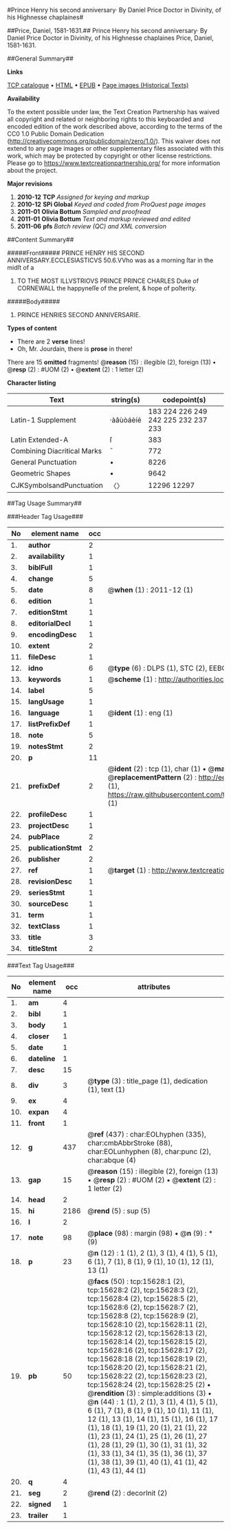 #Prince Henry his second anniversary· By Daniel Price Doctor in Divinity, of his Highnesse chaplaines#

##Price, Daniel, 1581-1631.##
Prince Henry his second anniversary· By Daniel Price Doctor in Divinity, of his Highnesse chaplaines
Price, Daniel, 1581-1631.

##General Summary##

**Links**

[TCP catalogue](http://www.ota.ox.ac.uk/tcp/)  • 
[HTML](http://tei.it.ox.ac.uk/tcp/Texts-HTML/free/A10/A10055.html)  • 
[EPUB](http://tei.it.ox.ac.uk/tcp/Texts-EPUB/free/A10/A10055.epub) • 
[Page images (Historical Texts)](https://historicaltexts.jisc.ac.uk/eebo-99850426e)

**Availability**

To the extent possible under law, the Text Creation Partnership has waived all copyright and related or neighboring rights to this keyboarded and encoded edition of the work described above, according to the terms of the CC0 1.0 Public Domain Dedication (http://creativecommons.org/publicdomain/zero/1.0/). This waiver does not extend to any page images or other supplementary files associated with this work, which may be protected by copyright or other license restrictions. Please go to https://www.textcreationpartnership.org/ for more information about the project.

**Major revisions**

1. __2010-12__ __TCP__ *Assigned for keying and markup*
1. __2010-12__ __SPi Global__ *Keyed and coded from ProQuest page images*
1. __2011-01__ __Olivia Bottum__ *Sampled and proofread*
1. __2011-01__ __Olivia Bottum__ *Text and markup reviewed and edited*
1. __2011-06__ __pfs__ *Batch review (QC) and XML conversion*

##Content Summary##

#####Front#####
PRINCE HENRY HIS SECOND ANNIVERSARY.ECCLESIASTICVS 50.6.VVho was as a morning ſtar in the midſt of a
1. TO THE MOST ILLVSTRIOVS PRINCE PRINCE CHARLES Duke of CORNEWALL the happyneſſe of the preſent, & hope of poſterity.

#####Body#####

1. PRINCE HENRIES SECOND ANNIVERSARIE.

**Types of content**

  * There are 2 **verse** lines!
  * Oh, Mr. Jourdain, there is **prose** in there!

There are 15 **omitted** fragments! 
 @__reason__ (15) : illegible (2), foreign (13)  •  @__resp__ (2) : #UOM (2)  •  @__extent__ (2) : 1 letter (2)

**Character listing**


|Text|string(s)|codepoint(s)|
|---|---|---|
|Latin-1 Supplement|·àâùòáèíé|183 224 226 249 242 225 232 237 233|
|Latin Extended-A|ſ|383|
|Combining             Diacritical Marks|̄|772|
|General Punctuation|•|8226|
|Geometric Shapes|▪|9642|
|CJKSymbolsandPunctuation|〈〉|12296 12297|

##Tag Usage Summary##

###Header Tag Usage###

|No|element name|occ|attributes|
|---|---|---|---|
|1.|__author__|2||
|2.|__availability__|1||
|3.|__biblFull__|1||
|4.|__change__|5||
|5.|__date__|8| @__when__ (1) : 2011-12 (1)|
|6.|__edition__|1||
|7.|__editionStmt__|1||
|8.|__editorialDecl__|1||
|9.|__encodingDesc__|1||
|10.|__extent__|2||
|11.|__fileDesc__|1||
|12.|__idno__|6| @__type__ (6) : DLPS (1), STC (2), EEBO-CITATION (1), PROQUEST (1), VID (1)|
|13.|__keywords__|1| @__scheme__ (1) : http://authorities.loc.gov/ (1)|
|14.|__label__|5||
|15.|__langUsage__|1||
|16.|__language__|1| @__ident__ (1) : eng (1)|
|17.|__listPrefixDef__|1||
|18.|__note__|5||
|19.|__notesStmt__|2||
|20.|__p__|11||
|21.|__prefixDef__|2| @__ident__ (2) : tcp (1), char (1)  •  @__matchPattern__ (2) : ([0-9\-]+):([0-9IVX]+) (1), (.+) (1)  •  @__replacementPattern__ (2) : http://eebo.chadwyck.com/downloadtiff?vid=$1&page=$2 (1), https://raw.githubusercontent.com/textcreationpartnership/Texts/master/tcpchars.xml#$1 (1)|
|22.|__profileDesc__|1||
|23.|__projectDesc__|1||
|24.|__pubPlace__|2||
|25.|__publicationStmt__|2||
|26.|__publisher__|2||
|27.|__ref__|1| @__target__ (1) : http://www.textcreationpartnership.org/docs/. (1)|
|28.|__revisionDesc__|1||
|29.|__seriesStmt__|1||
|30.|__sourceDesc__|1||
|31.|__term__|1||
|32.|__textClass__|1||
|33.|__title__|3||
|34.|__titleStmt__|2||


###Text Tag Usage###

|No|element name|occ|attributes|
|---|---|---|---|
|1.|__am__|4||
|2.|__bibl__|1||
|3.|__body__|1||
|4.|__closer__|1||
|5.|__date__|1||
|6.|__dateline__|1||
|7.|__desc__|15||
|8.|__div__|3| @__type__ (3) : title_page (1), dedication (1), text (1)|
|9.|__ex__|4||
|10.|__expan__|4||
|11.|__front__|1||
|12.|__g__|437| @__ref__ (437) : char:EOLhyphen (335), char:cmbAbbrStroke (88), char:EOLunhyphen (8), char:punc (2), char:abque (4)|
|13.|__gap__|15| @__reason__ (15) : illegible (2), foreign (13)  •  @__resp__ (2) : #UOM (2)  •  @__extent__ (2) : 1 letter (2)|
|14.|__head__|2||
|15.|__hi__|2186| @__rend__ (5) : sup (5)|
|16.|__l__|2||
|17.|__note__|98| @__place__ (98) : margin (98)  •  @__n__ (9) : * (9)|
|18.|__p__|23| @__n__ (12) : 1 (1), 2 (1), 3 (1), 4 (1), 5 (1), 6 (1), 7 (1), 8 (1), 9 (1), 10 (1), 12 (1), 13 (1)|
|19.|__pb__|50| @__facs__ (50) : tcp:15628:1 (2), tcp:15628:2 (2), tcp:15628:3 (2), tcp:15628:4 (2), tcp:15628:5 (2), tcp:15628:6 (2), tcp:15628:7 (2), tcp:15628:8 (2), tcp:15628:9 (2), tcp:15628:10 (2), tcp:15628:11 (2), tcp:15628:12 (2), tcp:15628:13 (2), tcp:15628:14 (2), tcp:15628:15 (2), tcp:15628:16 (2), tcp:15628:17 (2), tcp:15628:18 (2), tcp:15628:19 (2), tcp:15628:20 (2), tcp:15628:21 (2), tcp:15628:22 (2), tcp:15628:23 (2), tcp:15628:24 (2), tcp:15628:25 (2)  •  @__rendition__ (3) : simple:additions (3)  •  @__n__ (44) : 1 (1), 2 (1), 3 (1), 4 (1), 5 (1), 6 (1), 7 (1), 8 (1), 9 (1), 10 (1), 11 (1), 12 (1), 13 (1), 14 (1), 15 (1), 16 (1), 17 (1), 18 (1), 19 (1), 20 (1), 21 (1), 22 (1), 23 (1), 24 (1), 25 (1), 26 (1), 27 (1), 28 (1), 29 (1), 30 (1), 31 (1), 32 (1), 33 (1), 34 (1), 35 (1), 36 (1), 37 (1), 38 (1), 39 (1), 40 (1), 41 (1), 42 (1), 43 (1), 44 (1)|
|20.|__q__|4||
|21.|__seg__|2| @__rend__ (2) : decorInit (2)|
|22.|__signed__|1||
|23.|__trailer__|1||
